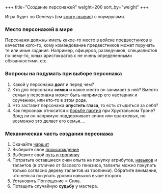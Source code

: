 +++
title="Создание персонажей"
weight=200
sort_by="weight"
+++

Игра будет по Genesys (см [книгу правил](https://honor-rpg.leotsarev.ru/files/genesys-rus.pdf)) с хоумрулами. 

### Место персонажей в мире

Персонажи должны иметь какое-то место в войске [предвестников](@/story/1-return-home.md) в качестве кого-то, кому командование предвестников может поручать те или иные задания. Например, офицеров, разведчиков, специалистов по чему-то, юных аристократов с не очень определенными обязанностями, etc.

### Вопросы на подумать при выборе персонажа

1. Какой у персонажа **долг** и перед чем?
2. Кто для персонажа **семья** и какое место он занимает в ней? Вместо семьи у персонажа может быть например его наставник и соученики, или кто-то в этом роде.
3. Что заставит персонажа **опустить глаза**, то есть стыдиться за себя?
4. Как персонаж относится к [борьбе партий](@/setting/politics.md) при Хрустальном Троне? Вряд ли он напрямую поддерживает синих или оранжевых, но возможно это делает его семья....


### Механическая часть создания персонажа

1. Скачайте [чаршит](charsheet-return.pdf)
1. Выберите свое [происхождение](@/creating/background.md)
2. Выберите свой [путь и тропинку](@/creating/way.md)
4. Потратьте оставшиеся очки опыта на покупку атрибутов, [навыков](@/creating/skills.md) и талантов (в отличие от базового генезиса, таланты можно покупать только согласно дереву талантов из тропинки). Обратите внимание, что нельзя покупать уровни навыков выше второго.
4. Установить Поглощение = Сила.
4. Потащить случайную **судьбу** у мастера.